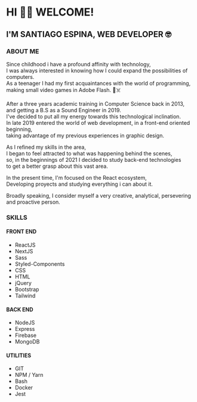 # HI 👋🏼 WELCOME!
## I'M SANTIAGO ESPINA, WEB DEVELOPER  🤓

### ABOUT ME
Since childhood i have a profound affinity with technology,  
I was always interested in knowing how I could expand the possibilities of computers.  
As a teenager I had my first acquaintances with the world of programming,  
making small video games in Adobe Flash. 🚀☠️

After a three years academic training in Computer Science back in 2013,  
and getting a B.S as a Sound Engineer in 2019.      
I've decided to put all my energy towards this technological inclination.  
In late 2019 entered the world of web development, in a front-end oriented beginning,  
taking advantage of my previous experiences in graphic design.  

As I refined my skills in the area,   
I began to feel attracted to what was happening behind the scenes,  
so, in the beginnings of 2021 I decided to study back-end technologies  
to get a better grasp about this vast area.

In the present time, I'm focused on the React ecosystem,  
Developing proyects and studying everything i can about it.  

Broadly speaking, I consider myself a very creative, analytical, persevering and proactive person.


### SKILLS

#### FRONT END
* ReactJS
* NextJS
* Sass
* Styled-Components
* CSS
* HTML
* jQuery
* Bootstrap
* Tailwind

#### BACK END
* NodeJS
* Express
* Firebase
* MongoDB

#### UTILITIES
* GIT
* NPM / Yarn
* Bash
* Docker
* Jest
